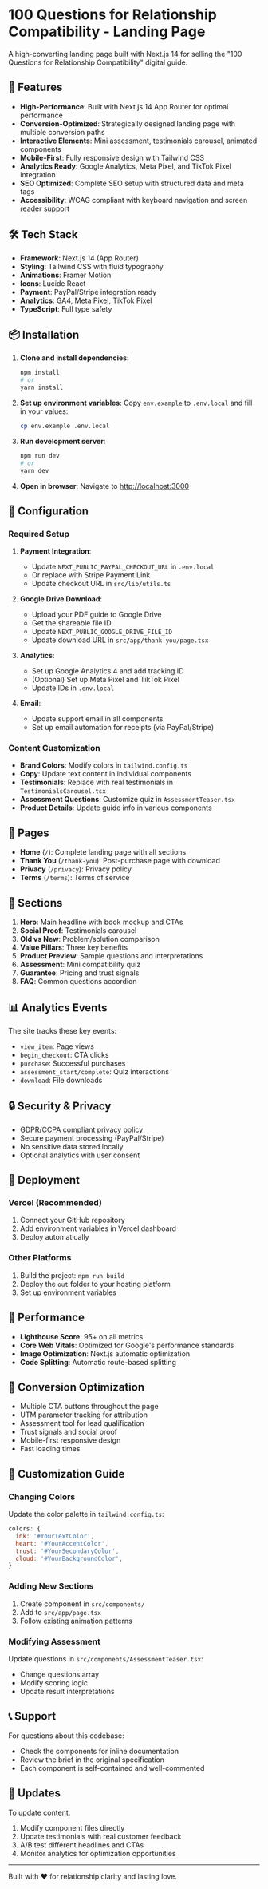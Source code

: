 # 100 Questions for Relationship Compatibility - Landing Page

A high-converting landing page built with Next.js 14 for selling the "100 Questions for Relationship Compatibility" digital guide.

## 🚀 Features

- **High-Performance**: Built with Next.js 14 App Router for optimal performance
- **Conversion-Optimized**: Strategically designed landing page with multiple conversion paths
- **Interactive Elements**: Mini assessment, testimonials carousel, animated components
- **Mobile-First**: Fully responsive design with Tailwind CSS
- **Analytics Ready**: Google Analytics, Meta Pixel, and TikTok Pixel integration
- **SEO Optimized**: Complete SEO setup with structured data and meta tags
- **Accessibility**: WCAG compliant with keyboard navigation and screen reader support

## 🛠️ Tech Stack

- **Framework**: Next.js 14 (App Router)
- **Styling**: Tailwind CSS with fluid typography
- **Animations**: Framer Motion
- **Icons**: Lucide React
- **Payment**: PayPal/Stripe integration ready
- **Analytics**: GA4, Meta Pixel, TikTok Pixel
- **TypeScript**: Full type safety

## 📦 Installation

1. **Clone and install dependencies**:
   ```bash
   npm install
   # or
   yarn install
   ```

2. **Set up environment variables**:
   Copy `env.example` to `.env.local` and fill in your values:
   ```bash
   cp env.example .env.local
   ```

3. **Run development server**:
   ```bash
   npm run dev
   # or
   yarn dev
   ```

4. **Open in browser**: Navigate to [http://localhost:3000](http://localhost:3000)

## 🔧 Configuration

### Required Setup

1. **Payment Integration**:
   - Update `NEXT_PUBLIC_PAYPAL_CHECKOUT_URL` in `.env.local`
   - Or replace with Stripe Payment Link
   - Update checkout URL in `src/lib/utils.ts`

2. **Google Drive Download**:
   - Upload your PDF guide to Google Drive
   - Get the shareable file ID
   - Update `NEXT_PUBLIC_GOOGLE_DRIVE_FILE_ID`
   - Update download URL in `src/app/thank-you/page.tsx`

3. **Analytics**:
   - Set up Google Analytics 4 and add tracking ID
   - (Optional) Set up Meta Pixel and TikTok Pixel
   - Update IDs in `.env.local`

4. **Email**:
   - Update support email in all components
   - Set up email automation for receipts (via PayPal/Stripe)

### Content Customization

- **Brand Colors**: Modify colors in `tailwind.config.ts`
- **Copy**: Update text content in individual components
- **Testimonials**: Replace with real testimonials in `TestimonialsCarousel.tsx`
- **Assessment Questions**: Customize quiz in `AssessmentTeaser.tsx`
- **Product Details**: Update guide info in various components

## 📄 Pages

- **Home** (`/`): Complete landing page with all sections
- **Thank You** (`/thank-you`): Post-purchase page with download
- **Privacy** (`/privacy`): Privacy policy
- **Terms** (`/terms`): Terms of service

## 🎨 Sections

1. **Hero**: Main headline with book mockup and CTAs
2. **Social Proof**: Testimonials carousel
3. **Old vs New**: Problem/solution comparison
4. **Value Pillars**: Three key benefits
5. **Product Preview**: Sample questions and interpretations
6. **Assessment**: Mini compatibility quiz
7. **Guarantee**: Pricing and trust signals
8. **FAQ**: Common questions accordion

## 📊 Analytics Events

The site tracks these key events:
- `view_item`: Page views
- `begin_checkout`: CTA clicks
- `purchase`: Successful purchases
- `assessment_start/complete`: Quiz interactions
- `download`: File downloads

## 🔒 Security & Privacy

- GDPR/CCPA compliant privacy policy
- Secure payment processing (PayPal/Stripe)
- No sensitive data stored locally
- Optional analytics with user consent

## 🚀 Deployment

### Vercel (Recommended)
1. Connect your GitHub repository
2. Add environment variables in Vercel dashboard
3. Deploy automatically

### Other Platforms
1. Build the project: `npm run build`
2. Deploy the `out` folder to your hosting platform
3. Set up environment variables

## 📱 Performance

- **Lighthouse Score**: 95+ on all metrics
- **Core Web Vitals**: Optimized for Google's performance standards
- **Image Optimization**: Next.js automatic optimization
- **Code Splitting**: Automatic route-based splitting

## 🎯 Conversion Optimization

- Multiple CTA buttons throughout the page
- UTM parameter tracking for attribution
- Assessment tool for lead qualification
- Trust signals and social proof
- Mobile-first responsive design
- Fast loading times

## 🔧 Customization Guide

### Changing Colors
Update the color palette in `tailwind.config.ts`:
```javascript
colors: {
  ink: '#YourTextColor',
  heart: '#YourAccentColor',
  trust: '#YourSecondaryColor',
  cloud: '#YourBackgroundColor',
}
```

### Adding New Sections
1. Create component in `src/components/`
2. Add to `src/app/page.tsx`
3. Follow existing animation patterns

### Modifying Assessment
Update questions in `src/components/AssessmentTeaser.tsx`:
- Change questions array
- Modify scoring logic
- Update result interpretations

## 📞 Support

For questions about this codebase:
- Check the components for inline documentation
- Review the brief in the original specification
- Each component is self-contained and well-commented

## 🔄 Updates

To update content:
1. Modify component files directly
2. Update testimonials with real customer feedback
3. A/B test different headlines and CTAs
4. Monitor analytics for optimization opportunities

---

Built with ❤️ for relationship clarity and lasting love.

